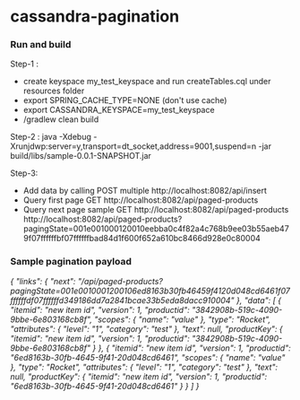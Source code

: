 # cassandra-pagination

### Run and build

Step-1 : 
- create keyspace my_test_keyspace and run createTables.cql under resources folder
- export SPRING_CACHE_TYPE=NONE (don't use cache)
- export CASSANDRA_KEYSPACE=my_test_keyspace
- /gradlew clean build

Step-2 :
java -Xdebug -Xrunjdwp:server=y,transport=dt_socket,address=9001,suspend=n -jar build/libs/sample-0.0.1-SNAPSHOT.jar

Step-3:
- Add data by calling POST multiple http://localhost:8082/api/insert
- Query first page GET http://localhost:8082/api/paged-products
- Query next page sample GET http://localhost:8082/api/paged-products http://localhost:8082/api/paged-products?pagingState=001e001000120010eebba0c4f82a4c768b9ee03b55aeb479f07ffffffbf07ffffffbad84d1f600f652a610bc8466d928e0c80004

### Sample pagination payload

_{
    "links": {
        "next": "/api/paged-products?pagingState=001e0010001200106ed8163b30fb46459f4120d048cd6461f07ffffffdf07ffffffd349186dd7a2841bcae33b5eda8dacc910004"
    },
    "data": [
        {
            "itemid": "new item id",
            "version": 1,
            "productid": "3842908b-519c-4090-9bbe-6e803168cb8f",
            "scopes": {
                "name": "value"
            },
            "type": "Rocket",
            "attributes": {
                "level": "1",
                "category": "test"
            },
            "text": null,
            "productKey": {
                "itemid": "new item id",
                "version": 1,
                "productid": "3842908b-519c-4090-9bbe-6e803168cb8f"
            }
        },
        {
            "itemid": "new item id",
            "version": 1,
            "productid": "6ed8163b-30fb-4645-9f41-20d048cd6461",
            "scopes": {
                "name": "value"
            },
            "type": "Rocket",
            "attributes": {
                "level": "1",
                "category": "test"
            },
            "text": null,
            "productKey": {
                "itemid": "new item id",
                "version": 1,
                "productid": "6ed8163b-30fb-4645-9f41-20d048cd6461"
            }
        }
    ]
}_





